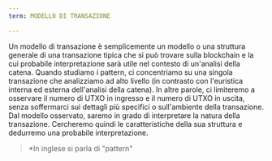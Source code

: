```yaml
---
term: MODELLO DI TRANSAZIONE

---
```

Un modello di transazione è semplicemente un modello o una struttura generale di una transazione tipica che si può trovare sulla blockchain e la cui probabile interpretazione sarà utile nel contesto di un'analisi della catena. Quando studiamo i pattern, ci concentriamo su una singola transazione che analizziamo ad alto livello (in contrasto con l'euristica interna ed esterna dell'analisi della catena). In altre parole, ci limiteremo a osservare il numero di UTXO in ingresso e il numero di UTXO in uscita, senza soffermarci sui dettagli più specifici o sull'ambiente della transazione. Dal modello osservato, saremo in grado di interpretare la natura della transazione. Cercheremo quindi le caratteristiche della sua struttura e dedurremo una probabile interpretazione.

> *In inglese si parla di "pattern"